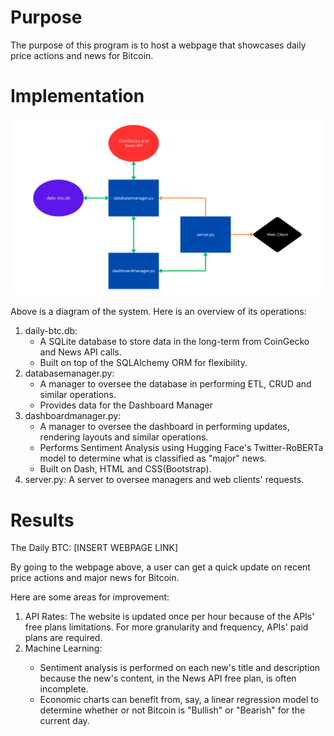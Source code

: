 # Purpose
The purpose of this program is to host a webpage that showcases daily price actions and news for Bitcoin.

# Implementation

<img src="./assets/system-design.png">

Above is a diagram of the system. Here is an overview of its operations:
<ol>
    <li>daily-btc.db:
        <ul>
            <li>A SQLite database to store data in the long-term from CoinGecko and News API calls.</li>
            <li>Built on top of the SQLAlchemy ORM for flexibility.</li>
        </ul>
    <li>databasemanager.py: 
        <ul>
            <li>A manager to oversee the database in performing ETL, CRUD and similar operations.</li>
            <li>Provides data for the Dashboard Manager
        </ul>
    <li>dashboardmanager.py:
        <ul>
            <li>A manager to oversee the dashboard in performing updates, rendering layouts and similar operations.</li>
            <li>Performs Sentiment Analysis using Hugging Face's Twitter-RoBERTa model to determine what is classified as "major" news.</li>
            <li>Built on Dash, HTML and CSS(Bootstrap).</li>
        </ul>
    </li>
    <li>server.py: A server to oversee managers and web clients' requests.</li>
</ol>

# Results
The Daily BTC: [INSERT WEBPAGE LINK]

By going to the webpage above, a user can get a quick update on recent price actions and major news for Bitcoin.

Here are some areas for improvement:
<ol>
    <li>API Rates: The website is updated once per hour because of the APIs' free plans limitations. For more granularity and frequency, APIs' paid plans are required.</li>
    <li>Machine Learning:</li>
    <ul>
        <li>Sentiment analysis is performed on each new's title and description because the new's content, in the News API free plan, is often incomplete.</li>
        <li>Economic charts can benefit from, say, a linear regression model to determine whether or not Bitcoin is "Bullish" or "Bearish" for the current day.</li>
    </ul>
    </li>
</ol>
